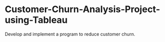 # Customer-Churn-Analysis-Project-using-Tableau
Develop and implement a program to reduce customer churn.
